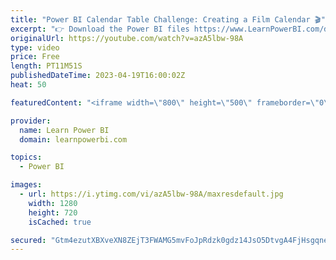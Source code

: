 ```yaml
---
title: "Power BI Calendar Table Challenge: Creating a Film Calendar 🎬"
excerpt: "👉 Download the Power BI files https://www.LearnPowerBI.com/download 👉 Ask Power BI Questions: https://www.LearnPowerBI.com/question 👉 Get Power BI Training: https://www.LearnPowerBI.com/training 👉 Get Power Advance BI Training: https://www.LearnPowerBI.com/advance  You already know how to create"
originalUrl: https://youtube.com/watch?v=azA5lbw-98A
type: video
price: Free
length: PT11M51S
publishedDateTime: 2023-04-19T16:00:02Z
heat: 50

featuredContent: "<iframe width=\"800\" height=\"500\" frameborder=\"0\" src=\"https://www.youtube.com/embed/azA5lbw-98A\" allow=\"accelerometer; autoplay; encrypted-media; gyroscope; picture-in-picture\" allowfullscreen></iframe>"

provider:
  name: Learn Power BI
  domain: learnpowerbi.com

topics:
  - Power BI

images:
  - url: https://i.ytimg.com/vi/azA5lbw-98A/maxresdefault.jpg
    width: 1280
    height: 720
    isCached: true

secured: "Gtm4ezutXBXveXN8ZEjT3FWAMG5mvFoJpRdzk0gdz14JsO5DtvgA4FjHsgqnesgLod2CJRX8PXWpF3QYLfFvV5COlTUbO0sq7pathMkJByOTydYuAG5US0K+6j2Ey7/D7TyybmNYqgRkSJUVbS/v4IE4k+IsvoSj8RYIVm04DbHT3riH0+5kV/PO10zgwPl2qYdoHCsfDDU51dUNZpyn7HmaRUoNZik4Ejt7u5rQd4R3CucPyr9pTRUVJlp3MvUaQ16MvSVS1yMW8vzyrEdix5l7Oq0Uwe7aQQrIupNkz5ISQke8mbzypNRs8T8wuG9pRk4PR1cgeXap4ublpu5MiK+ucsWeX9BwDXCVUwkBAt3za+H136bKj97sXu9+NgHn6R7h982ojYWrOOR1D2ArhyYwzWbaMZ6iU0Pt4yG1XZk=;GhAMDiN72GLPB/McAnjXSA=="
---
```



